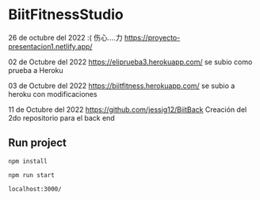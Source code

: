 # BiitFitnessStudio
26 de octubre del 2022  :( 伤心....力
https://proyecto-presentacion1.netlify.app/ 

02 de Octubre del 2022 
https://eliprueba3.herokuapp.com/  se subio como prueba a Heroku 

03 de Octubre del 2022
https://biitfitness.herokuapp.com/
  se subio a heroku con modificaciones


11 de Octubre del 2022 
https://github.com/jessig12/BiitBack    Creación del 2do repositorio para el back end


## Run project

```
npm install
```

```
npm run start
```

```
localhost:3000/
```


